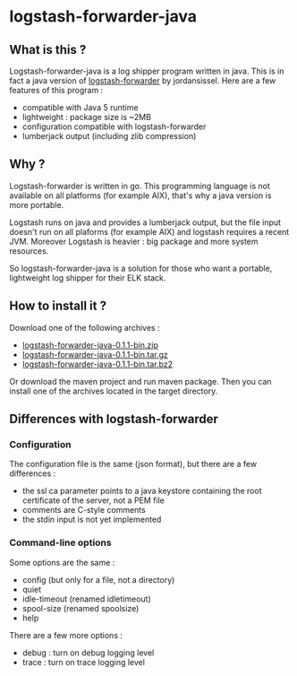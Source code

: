 # logstash-forwarder-java

## What is this ?

Logstash-forwarder-java is a log shipper program written in java. This is in fact a java version of [logstash-forwarder](https://github.com/elasticsearch/logstash-forwarder) by jordansissel.
Here are a few features of this program :
  - compatible with Java 5 runtime
  - lightweight : package size is ~2MB
  - configuration compatible with logstash-forwarder
  - lumberjack output (including zlib compression)

## Why ?

Logstash-forwarder is written in go. This programming language is not available on all platforms (for example AIX), that's why a java version is more portable.

Logstash runs on java and provides a lumberjack output, but the file input doesn't run on all plaforms (for example AIX) and logstash requires a recent JVM. Moreover Logstash is heavier : big package and more system resources.

So logstash-forwarder-java is a solution for those who want a portable, lightweight log shipper for their ELK stack.

## How to install it ?

Download one of the following archives :
  - [logstash-forwarder-java-0.1.1-bin.zip](https://github.com/didfet/logstash-forwarder-java/releases/download/0.1.1/logstash-forwarder-java-0.1.1-bin.zip)
  - [logstash-forwarder-java-0.1.1-bin.tar.gz](https://github.com/didfet/logstash-forwarder-java/releases/download/0.1.1/logstash-forwarder-java-0.1.1-bin.tar.gz)
  - [logstash-forwarder-java-0.1.1-bin.tar.bz2](https://github.com/didfet/logstash-forwarder-java/releases/download/0.1.1/logstash-forwarder-java-0.1.1-bin.tar.bz2)

Or download the maven project and run maven package. Then you can install one of the archives located in the target directory.

## Differences with logstash-forwarder

### Configuration

The configuration file is the same (json format), but there are a few differences :
  - the ssl ca parameter points to a java keystore containing the root certificate of the server, not a PEM file
  - comments are C-style comments
  - the stdin input is not yet implemented

### Command-line options

Some options are the same :
  - config (but only for a file, not a directory)
  - quiet
  - idle-timeout (renamed idletimeout)
  - spool-size (renamed spoolsize)
  - help

There are a few more options :
  - debug : turn on debug logging level
  - trace : turn on trace logging level

